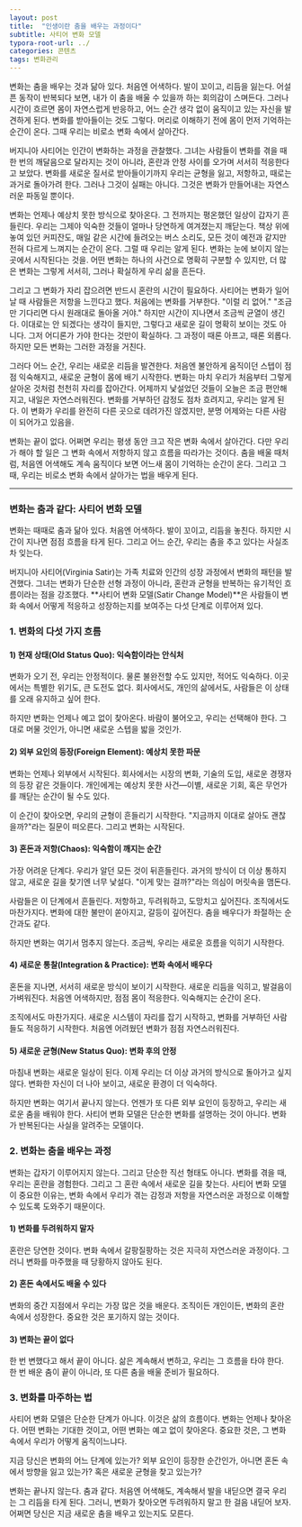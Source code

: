 ```yaml
---
layout: post
title:  "인생이란 춤을 배우는 과정이다"
subtitle: 사티어 변화 모델
typora-root-url: ../
categories: 콘텐츠
tags: 변화관리
---
```




변화는 춤을 배우는 것과 닮아 있다. 처음엔 어색하다. 발이 꼬이고, 리듬을 잃는다. 어설픈 동작이 반복되다 보면, 내가 이 춤을 배울 수 있을까 하는 회의감이 스며든다. 그러나 시간이 흐르면 몸이 자연스럽게 반응하고, 어느 순간 생각 없이 움직이고 있는 자신을 발견하게 된다. 변화를 받아들이는 것도 그렇다. 머리로 이해하기 전에 몸이 먼저 기억하는 순간이 온다. 그때 우리는 비로소 변화 속에서 살아간다.

버지니아 사티어는 인간이 변화하는 과정을 관찰했다. 그녀는 사람들이 변화를 겪을 때 한 번의 깨달음으로 달라지는 것이 아니라, 혼란과 안정 사이를 오가며 서서히 적응한다고 보았다. 변화를 새로운 질서로 받아들이기까지 우리는 균형을 잃고, 저항하고, 때로는 과거로 돌아가려 한다. 그러나 그것이 실패는 아니다. 그것은 변화가 만들어내는 자연스러운 파동일 뿐이다.

변화는 언제나 예상치 못한 방식으로 찾아온다. 그 전까지는 평온했던 일상이 갑자기 흔들린다. 우리는 그제야 익숙한 것들이 얼마나 당연하게 여겨졌는지 깨닫는다. 책상 위에 놓여 있던 커피잔도, 매일 같은 시간에 들려오는 버스 소리도, 모든 것이 예전과 같지만 전혀 다르게 느껴지는 순간이 온다. 그럴 때 우리는 알게 된다. 변화는 눈에 보이지 않는 곳에서 시작된다는 것을. 어떤 변화는 하나의 사건으로 명확히 구분할 수 있지만, 더 많은 변화는 그렇게 서서히, 그러나 확실하게 우리 삶을 흔든다.

그리고 그 변화가 자리 잡으려면 반드시 혼란의 시간이 필요하다. 사티어는 변화가 일어날 때 사람들은 저항을 느낀다고 했다. 처음에는 변화를 거부한다. "이럴 리 없어." "조금만 기다리면 다시 원래대로 돌아올 거야." 하지만 시간이 지나면서 조금씩 균열이 생긴다. 이대로는 안 되겠다는 생각이 들지만, 그렇다고 새로운 길이 명확히 보이는 것도 아니다. 그저 어디론가 가야 한다는 것만이 확실하다. 그 과정이 때론 아프고, 때론 외롭다. 하지만 모든 변화는 그러한 과정을 거친다.

그러다 어느 순간, 우리는 새로운 리듬을 발견한다. 처음엔 불안하게 움직이던 스텝이 점점 익숙해지고, 새로운 균형이 몸에 배기 시작한다. 변화는 마치 우리가 처음부터 그렇게 살아온 것처럼 천천히 자리를 잡아간다. 어제까지 낯설었던 것들이 오늘은 조금 편안해지고, 내일은 자연스러워진다. 변화를 거부하던 감정도 점차 흐려지고, 우리는 알게 된다. 이 변화가 우리를 완전히 다른 곳으로 데려가진 않겠지만, 분명 어제와는 다른 사람이 되어가고 있음을.

변화는 끝이 없다. 어쩌면 우리는 평생 동안 크고 작은 변화 속에서 살아간다. 다만 우리가 해야 할 일은 그 변화 속에서 저항하지 않고 흐름을 따라가는 것이다. 춤을 배울 때처럼, 처음엔 어색해도 계속 움직이다 보면 어느새 몸이 기억하는 순간이 온다. 그리고 그때, 우리는 비로소 변화 속에서 살아가는 법을 배우게 된다.



---



### 변화는 춤과 같다: 사티어 변화 모델

변화는 때때로 춤과 닮아 있다. 처음엔 어색하다. 발이 꼬이고, 리듬을 놓친다. 하지만 시간이 지나면 점점 흐름을 타게 된다. 그리고 어느 순간, 우리는 춤을 추고 있다는 사실조차 잊는다.

버지니아 사티어(Virginia Satir)는 가족 치료와 인간의 성장 과정에서 변화의 패턴을 발견했다. 그녀는 변화가 단순한 선형 과정이 아니라, 혼란과 균형을 반복하는 유기적인 흐름이라는 점을 강조했다. **사티어 변화 모델(Satir Change Model)**은 사람들이 변화 속에서 어떻게 적응하고 성장하는지를 보여주는 다섯 단계로 이루어져 있다.

### 1. 변화의 다섯 가지 흐름

#### 1) 현재 상태(Old Status Quo): 익숙함이라는 안식처

변화가 오기 전, 우리는 안정적이다. 물론 불완전할 수도 있지만, 적어도 익숙하다. 이곳에서는 특별한 위기도, 큰 도전도 없다. 회사에서도, 개인의 삶에서도, 사람들은 이 상태를 오래 유지하고 싶어 한다.

하지만 변화는 언제나 예고 없이 찾아온다. 바람이 불어오고, 우리는 선택해야 한다. 그대로 머물 것인가, 아니면 새로운 스텝을 밟을 것인가.

#### 2) 외부 요인의 등장(Foreign Element): 예상치 못한 파문

변화는 언제나 외부에서 시작된다. 회사에서는 시장의 변화, 기술의 도입, 새로운 경쟁자의 등장 같은 것들이다. 개인에게는 예상치 못한 사건—이별, 새로운 기회, 혹은 무언가를 깨닫는 순간이 될 수도 있다.

이 순간이 찾아오면, 우리의 균형이 흔들리기 시작한다. "지금까지 이대로 살아도 괜찮을까?"라는 질문이 떠오른다. 그리고 변화는 시작된다.

#### 3) 혼돈과 저항(Chaos): 익숙함이 깨지는 순간

가장 어려운 단계다. 우리가 알던 모든 것이 뒤흔들린다. 과거의 방식이 더 이상 통하지 않고, 새로운 길을 찾기엔 너무 낯설다. "이게 맞는 걸까?"라는 의심이 머릿속을 맴돈다.

사람들은 이 단계에서 흔들린다. 저항하고, 두려워하고, 도망치고 싶어진다. 조직에서도 마찬가지다. 변화에 대한 불만이 쏟아지고, 갈등이 깊어진다. 춤을 배우다가 좌절하는 순간과도 같다.

하지만 변화는 여기서 멈추지 않는다. 조금씩, 우리는 새로운 흐름을 익히기 시작한다.

#### 4) 새로운 통찰(Integration & Practice): 변화 속에서 배우다

혼돈을 지나면, 서서히 새로운 방식이 보이기 시작한다. 새로운 리듬을 익히고, 발걸음이 가벼워진다. 처음엔 어색하지만, 점점 몸이 적응한다. 익숙해지는 순간이 온다.

조직에서도 마찬가지다. 새로운 시스템이 자리를 잡기 시작하고, 변화를 거부하던 사람들도 적응하기 시작한다. 처음엔 어려웠던 변화가 점점 자연스러워진다.

#### 5) 새로운 균형(New Status Quo): 변화 후의 안정

마침내 변화는 새로운 일상이 된다. 이제 우리는 더 이상 과거의 방식으로 돌아가고 싶지 않다. 변화한 자신이 더 나아 보이고, 새로운 환경이 더 익숙하다.

하지만 변화는 여기서 끝나지 않는다. 언젠가 또 다른 외부 요인이 등장하고, 우리는 새로운 춤을 배워야 한다. 사티어 변화 모델은 단순한 변화를 설명하는 것이 아니다. 변화가 반복된다는 사실을 알려주는 모델이다.

### 2. 변화는 춤을 배우는 과정

변화는 갑자기 이루어지지 않는다. 그리고 단순한 직선 형태도 아니다. 변화를 겪을 때, 우리는 혼란을 경험한다. 그리고 그 혼란 속에서 새로운 길을 찾는다. 사티어 변화 모델이 중요한 이유는, 변화 속에서 우리가 겪는 감정과 저항을 자연스러운 과정으로 이해할 수 있도록 도와주기 때문이다.

#### 1) 변화를 두려워하지 말자

혼란은 당연한 것이다. 변화 속에서 갈팡질팡하는 것은 지극히 자연스러운 과정이다. 그러니 변화를 마주했을 때 당황하지 않아도 된다.

#### 2) 혼돈 속에서도 배울 수 있다

변화의 중간 지점에서 우리는 가장 많은 것을 배운다. 조직이든 개인이든, 변화의 혼란 속에서 성장한다. 중요한 것은 포기하지 않는 것이다.

#### 3) 변화는 끝이 없다

한 번 변했다고 해서 끝이 아니다. 삶은 계속해서 변하고, 우리는 그 흐름을 타야 한다. 한 번 배운 춤이 끝이 아니라, 또 다른 춤을 배울 준비가 필요하다.

### 3. 변화를 마주하는 법

사티어 변화 모델은 단순한 단계가 아니다. 이것은 삶의 흐름이다. 변화는 언제나 찾아온다. 어떤 변화는 기대한 것이고, 어떤 변화는 예고 없이 찾아온다. 중요한 것은, 그 변화 속에서 우리가 어떻게 움직이느냐다.

지금 당신은 변화의 어느 단계에 있는가? 외부 요인이 등장한 순간인가, 아니면 혼돈 속에서 방향을 잃고 있는가? 혹은 새로운 균형을 찾고 있는가?

변화는 끝나지 않는다. 춤과 같다. 처음엔 어색해도, 계속해서 발을 내딛으면 결국 우리는 그 리듬을 타게 된다. 그러니, 변화가 찾아오면 두려워하지 말고 한 걸음 내딛어 보자. 어쩌면 당신은 지금 새로운 춤을 배우고 있는지도 모른다.
